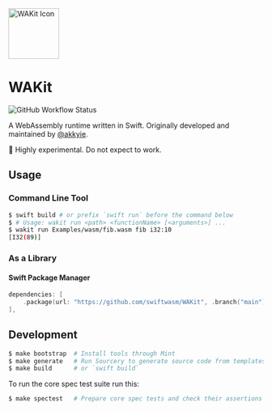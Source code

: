 <a href="https://github.com/akkyie/wakit">
<img alt="WAKit Icon" src="https://raw.github.com/wiki/akkyie/wakit/images/wakit_icon.png" width="100px">
</a>

# WAKit

![GitHub Workflow Status](https://img.shields.io/github/workflow/status/akkyie/WAKit/Build%20and%20test)

A WebAssembly runtime written in Swift. Originally developed and maintained by [@akkyie](https://github.com/akkyie).

🚧 Highly experimental. Do not expect to work.

## Usage

### Command Line Tool

```sh
$ swift build # or prefix `swift run` before the command below
$ # Usage: wakit run <path> <functionName> [<arguments>] ...
$ wakit run Examples/wasm/fib.wasm fib i32:10
[I32(89)]
```

### As a Library

#### Swift Package Manager

```swift
dependencies: [
    .package(url: "https://github.com/swiftwasm/WAKit", .branch("main")),
],
```

## Development

```sh
$ make bootstrap  # Install tools through Mint
$ make generate   # Run Sourcery to generate source code from templates
$ make build      # or `swift build`
```

To run the core spec test suite run this:

```sh
$ make spectest   # Prepare core spec tests and check their assertions with WAKit
```
